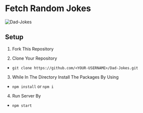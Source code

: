 # Fetch Random Jokes

![Dad-Jokes](https://user-images.githubusercontent.com/34976093/135709191-467fc467-627e-42c8-b691-de5eed03a50b.gif)

## Setup

1. Fork This Repository

2. Clone Your Repository
  * `git clone https://github.com/<YOUR-USERNAME>/Dad-Jokes.git`

3. While In The Directory Install The Packages By Using
  * `npm install` or `npm i`

4. Run Server By
  * `npm start`
